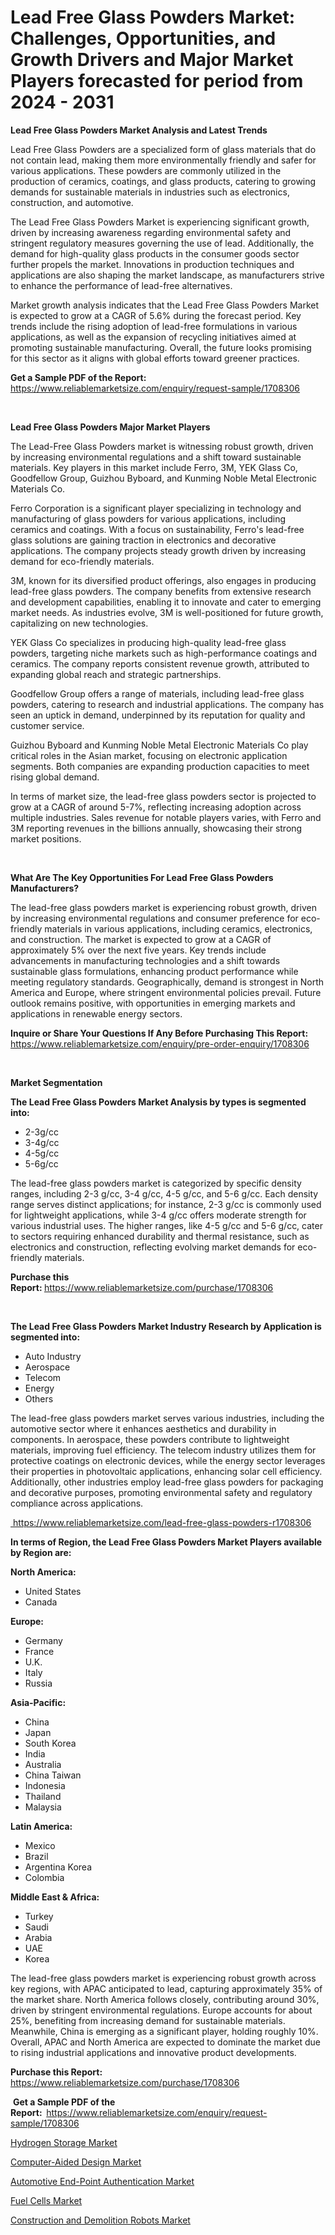 <p><h1>Lead Free Glass Powders Market: Challenges, Opportunities, and Growth Drivers and Major Market Players forecasted for period from 2024 - 2031</h1></p><p><strong>Lead Free Glass Powders Market Analysis and Latest Trends</strong></p>
<p><p>Lead Free Glass Powders are a specialized form of glass materials that do not contain lead, making them more environmentally friendly and safer for various applications. These powders are commonly utilized in the production of ceramics, coatings, and glass products, catering to growing demands for sustainable materials in industries such as electronics, construction, and automotive.</p><p>The Lead Free Glass Powders Market is experiencing significant growth, driven by increasing awareness regarding environmental safety and stringent regulatory measures governing the use of lead. Additionally, the demand for high-quality glass products in the consumer goods sector further propels the market. Innovations in production techniques and applications are also shaping the market landscape, as manufacturers strive to enhance the performance of lead-free alternatives.</p><p>Market growth analysis indicates that the Lead Free Glass Powders Market is expected to grow at a CAGR of 5.6% during the forecast period. Key trends include the rising adoption of lead-free formulations in various applications, as well as the expansion of recycling initiatives aimed at promoting sustainable manufacturing. Overall, the future looks promising for this sector as it aligns with global efforts toward greener practices.</p></p>
<p><strong>Get a Sample PDF of the Report:&nbsp;</strong> <a href="https://www.reliablemarketsize.com/enquiry/request-sample/1708306?utm_campaign=1169&utm_medium=2&utm_source=Github&utm_content=ia&utm_term=07102024&utm_id=lead-free-glass-powders">https://www.reliablemarketsize.com/enquiry/request-sample/1708306</a></p>
<p>&nbsp;</p>
<p><strong>Lead Free Glass Powders Major Market Players</strong></p>
<p><p>The Lead-Free Glass Powders market is witnessing robust growth, driven by increasing environmental regulations and a shift toward sustainable materials. Key players in this market include Ferro, 3M, YEK Glass Co, Goodfellow Group, Guizhou Byboard, and Kunming Noble Metal Electronic Materials Co.</p><p>Ferro Corporation is a significant player specializing in technology and manufacturing of glass powders for various applications, including ceramics and coatings. With a focus on sustainability, Ferro's lead-free glass solutions are gaining traction in electronics and decorative applications. The company projects steady growth driven by increasing demand for eco-friendly materials.</p><p>3M, known for its diversified product offerings, also engages in producing lead-free glass powders. The company benefits from extensive research and development capabilities, enabling it to innovate and cater to emerging market needs. As industries evolve, 3M is well-positioned for future growth, capitalizing on new technologies.</p><p>YEK Glass Co specializes in producing high-quality lead-free glass powders, targeting niche markets such as high-performance coatings and ceramics. The company reports consistent revenue growth, attributed to expanding global reach and strategic partnerships.</p><p>Goodfellow Group offers a range of materials, including lead-free glass powders, catering to research and industrial applications. The company has seen an uptick in demand, underpinned by its reputation for quality and customer service.</p><p>Guizhou Byboard and Kunming Noble Metal Electronic Materials Co play critical roles in the Asian market, focusing on electronic application segments. Both companies are expanding production capacities to meet rising global demand.</p><p>In terms of market size, the lead-free glass powders sector is projected to grow at a CAGR of around 5-7%, reflecting increasing adoption across multiple industries. Sales revenue for notable players varies, with Ferro and 3M reporting revenues in the billions annually, showcasing their strong market positions.</p></p>
<p>&nbsp;</p>
<p><strong>What Are The Key Opportunities For Lead Free Glass Powders Manufacturers?</strong></p>
<p><p>The lead-free glass powders market is experiencing robust growth, driven by increasing environmental regulations and consumer preference for eco-friendly materials in various applications, including ceramics, electronics, and construction. The market is expected to grow at a CAGR of approximately 5% over the next five years. Key trends include advancements in manufacturing technologies and a shift towards sustainable glass formulations, enhancing product performance while meeting regulatory standards. Geographically, demand is strongest in North America and Europe, where stringent environmental policies prevail. Future outlook remains positive, with opportunities in emerging markets and applications in renewable energy sectors.</p></p>
<p><strong>Inquire or Share Your Questions If Any Before Purchasing This Report:</strong> <a href="https://www.reliablemarketsize.com/enquiry/pre-order-enquiry/1708306?utm_campaign=1169&utm_medium=2&utm_source=Github&utm_content=ia&utm_term=07102024&utm_id=lead-free-glass-powders">https://www.reliablemarketsize.com/enquiry/pre-order-enquiry/1708306</a></p>
<p>&nbsp;</p>
<p><strong>Market Segmentation</strong></p>
<p><strong>The Lead Free Glass Powders Market Analysis by types is segmented into:</strong></p>
<p><ul><li>2-3g/cc</li><li>3-4g/cc</li><li>4-5g/cc</li><li>5-6g/cc</li></ul></p>
<p><p>The lead-free glass powders market is categorized by specific density ranges, including 2-3 g/cc, 3-4 g/cc, 4-5 g/cc, and 5-6 g/cc. Each density range serves distinct applications; for instance, 2-3 g/cc is commonly used for lightweight applications, while 3-4 g/cc offers moderate strength for various industrial uses. The higher ranges, like 4-5 g/cc and 5-6 g/cc, cater to sectors requiring enhanced durability and thermal resistance, such as electronics and construction, reflecting evolving market demands for eco-friendly materials.</p></p>
<p><strong>Purchase this Report:&nbsp;</strong><a href="https://www.reliablemarketsize.com/purchase/1708306?utm_campaign=1169&utm_medium=2&utm_source=Github&utm_content=ia&utm_term=07102024&utm_id=lead-free-glass-powders">https://www.reliablemarketsize.com/purchase/1708306</a></p>
<p>&nbsp;</p>
<p><strong>The Lead Free Glass Powders Market Industry Research by Application is segmented into:</strong></p>
<p><ul><li>Auto Industry</li><li>Aerospace</li><li>Telecom</li><li>Energy</li><li>Others</li></ul></p>
<p><p>The lead-free glass powders market serves various industries, including the automotive sector where it enhances aesthetics and durability in components. In aerospace, these powders contribute to lightweight materials, improving fuel efficiency. The telecom industry utilizes them for protective coatings on electronic devices, while the energy sector leverages their properties in photovoltaic applications, enhancing solar cell efficiency. Additionally, other industries employ lead-free glass powders for packaging and decorative purposes, promoting environmental safety and regulatory compliance across applications.</p></p>
<p><a href="https://www.reliablemarketsize.com/lead-free-glass-powders-r1708306?utm_campaign=1169&utm_medium=2&utm_source=Github&utm_content=ia&utm_term=07102024&utm_id=lead-free-glass-powders">&nbsp;https://www.reliablemarketsize.com/lead-free-glass-powders-r1708306</a></p>
<p><strong>In terms of Region, the Lead Free Glass Powders Market Players available by Region are:</strong></p>
<p>
    <p> <strong> North America: </strong>
        <ul>
            <li>United States</li>
            <li>Canada</li>
        </ul>
        </p> 
    <p> <strong> Europe: </strong>
        <ul>
            <li>Germany</li>
            <li>France</li>
            <li>U.K.</li>
            <li>Italy</li>
            <li>Russia</li>
        </ul>
        </p> 
    <p> <strong> Asia-Pacific: </strong>
        <ul>
            <li>China</li>
            <li>Japan</li>
            <li>South Korea</li>
            <li>India</li>
            <li>Australia</li>
            <li>China Taiwan</li>
            <li>Indonesia</li>
            <li>Thailand</li>
            <li>Malaysia</li>
        </ul>
        </p> 
    <p> <strong> Latin America: </strong>
        <ul>
            <li>Mexico</li>
            <li>Brazil</li>
            <li>Argentina Korea</li>
            <li>Colombia</li>
        </ul>
        </p> 
    <p> <strong> Middle East & Africa: </strong>
        <ul>
            <li>Turkey</li>
            <li>Saudi</li>
            <li>Arabia</li>
            <li>UAE</li>
            <li>Korea</li>
        </ul>
    </p>
    </p>
<p><p>The lead-free glass powders market is experiencing robust growth across key regions, with APAC anticipated to lead, capturing approximately 35% of the market share. North America follows closely, contributing around 30%, driven by stringent environmental regulations. Europe accounts for about 25%, benefiting from increasing demand for sustainable materials. Meanwhile, China is emerging as a significant player, holding roughly 10%. Overall, APAC and North America are expected to dominate the market due to rising industrial applications and innovative product developments.</p></p>
<p><strong>Purchase this Report: </strong><a href="https://www.reliablemarketsize.com/purchase/1708306?utm_campaign=1169&utm_medium=2&utm_source=Github&utm_content=ia&utm_term=07102024&utm_id=lead-free-glass-powders">https://www.reliablemarketsize.com/purchase/1708306</a></p>
<p>&nbsp;<strong>Get a Sample PDF of the Report:&nbsp;&nbsp;</strong><a href="https://www.reliablemarketsize.com/enquiry/request-sample/1708306?utm_campaign=1169&utm_medium=2&utm_source=Github&utm_content=ia&utm_term=07102024&utm_id=lead-free-glass-powders">https://www.reliablemarketsize.com/enquiry/request-sample/1708306</a></p>
<p><strong></strong></p>
<p><p><a href="https://issuu.com/reportprime-2/docs/hydrogen-storage-market-size-2030.p_eb56fa114c0b2c?utm_campaign=1169&utm_medium=2&utm_source=Github&utm_content=ia&utm_term=07102024&utm_id=lead-free-glass-powders">Hydrogen Storage Market</a></p><p><a href="https://www.linkedin.com/pulse/computer-aided-design-market-size-segmentation-trends-growth-dgdze?utm_campaign=1169&utm_medium=2&utm_source=Github&utm_content=ia&utm_term=07102024&utm_id=lead-free-glass-powders">Computer-Aided Design Market</a></p><p><a href="https://www.linkedin.com/pulse/investment-opportunities-automotive-end-point-authentication-lpjxe?utm_campaign=1169&utm_medium=2&utm_source=Github&utm_content=ia&utm_term=07102024&utm_id=lead-free-glass-powders">Automotive End-Point Authentication Market</a></p><p><a href="https://issuu.com/reportprime-2/docs/fuel-cells-market-size-2030.pptx_b8eb5b4214888c?utm_campaign=1169&utm_medium=2&utm_source=Github&utm_content=ia&utm_term=07102024&utm_id=lead-free-glass-powders">Fuel Cells Market</a></p><p><a href="https://www.linkedin.com/pulse/construction-demolition-robots-market-outlook-complete-industry-aslee?utm_campaign=1169&utm_medium=2&utm_source=Github&utm_content=ia&utm_term=07102024&utm_id=lead-free-glass-powders">Construction and Demolition Robots Market</a></p></p>